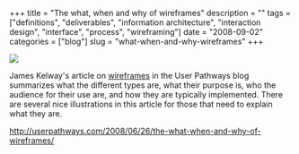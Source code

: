 +++
title = "The what, when and why of wireframes"
description = ""
tags = ["definitions", "deliverables", "information architecture", "interaction design", "interface", "process", "wireframing"]
date = "2008-09-02"
categories = ["blog"]
slug = "what-when-and-why-wireframes"
+++



  <div class="notebook-screenshot"><a href="http://userpathways.com/2008/06/26/the-what-when-and-why-of-wireframes/"><img src="/media/notebook/userpathways-wireframes.jpg" class="notebook-image" /></a></div><p>James Kelway's article on <a href="http://userpathways.com/2008/06/26/the-what-when-and-why-of-wireframes/">wireframes</a> in the User Pathways blog summarizes what the different types are, what their purpose is, who the audience for their use are, and how they are typically implemented. There are several nice illustrations in this article for those that need to explain what they are.</p>
    
  <a href="http://userpathways.com/2008/06/26/the-what-when-and-why-of-wireframes/">http://userpathways.com/2008/06/26/the-what-when-and-why-of-wireframes/</a>
